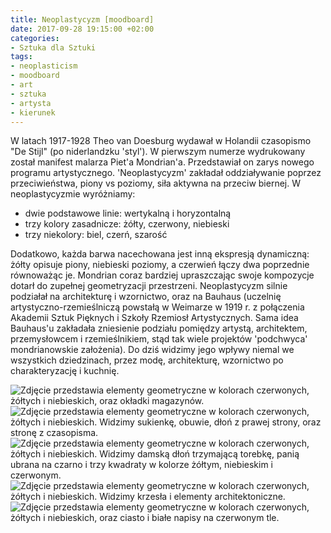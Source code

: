 ```yaml
---
title: Neoplastycyzm [moodboard]
date: 2017-09-28 19:15:00 +02:00
categories:
- Sztuka dla Sztuki
tags:
- neoplasticism
- moodboard
- art
- sztuka
- artysta
- kierunek
---
```


W latach 1917-1928 Theo van Doesburg wydawał w Holandii czasopismo "De Stijl" (po niderlandzku 'styl'). W pierwszym numerze wydrukowany został manifest malarza Piet'a Mondrian'a. Przedstawiał on zarys nowego programu artystycznego. 'Neoplastycyzm' zakładał oddziaływanie poprzez przeciwieństwa, piony vs poziomy, siła aktywna na przeciw biernej. W neoplastycyzmie wyróżniamy:

* dwie podstawowe linie: wertykalną i horyzontalną
* trzy kolory zasadnicze: żółty, czerwony, niebieski
* trzy niekolory: biel, czerń, szarość


Dodatkowo, każda barwa nacechowana jest inną ekspresją dynamiczną: żółty opisuje piony, niebieski poziomy, a czerwień łączy dwa poprzednie równoważąc je. Mondrian coraz bardziej upraszczając swoje kompozycje dotarł do zupełnej geometryzacji przestrzeni.
Neoplastycyzm silnie podziałał na architekturę i wzornictwo, oraz na Bauhaus (uczelnię artystyczno-rzemieślniczą powstałą w Weimarze w 1919 r. z połączenia Akademii Sztuk Pięknych i Szkoły Rzemiosł Artystycznych. Sama idea Bauhaus'u zakładała zniesienie podziału pomiędzy artystą, architektem, przemysłowcem i rzemieślnikiem, stąd tak wiele projektów 'podchwyca' mondrianowskie założenia). Do dziś widzimy jego wpływy niemal we wszystkich dziedzinach, przez modę, architekturę, wzornictwo po charakteryzację i kuchnię. 


![Zdjęcie przedstawia elementy geometryczne w kolorach czerwonych, żółtych i niebieskich, oraz okładki magazynów.](https://assets1.ello.co/uploads/asset/attachment/6288152/ello-optimized-1e1c821b.jpg)
![Zdjęcie przedstawia elementy geometryczne w kolorach czerwonych, żółtych i niebieskich. Widzimy sukienkę, obuwie, dłoń z prawej strony, oraz stronę z czasopisma.](https://assets1.ello.co/uploads/asset/attachment/6288160/ello-optimized-f9b0b767.jpg)
![Zdjęcie przedstawia elementy geometryczne w kolorach czerwonych, żółtych i niebieskich. Widzimy damską dłoń trzymającą torebkę, panią ubrana na czarno i trzy kwadraty w kolorze żółtym, niebieskim i czerwonym.](https://assets2.ello.co/uploads/asset/attachment/6288164/ello-optimized-5b64a55f.jpg)
![Zdjęcie przedstawia elementy geometryczne w kolorach czerwonych, żółtych i niebieskich. Widzimy krzesła i elementy architektoniczne.](https://assets2.ello.co/uploads/asset/attachment/6288167/ello-optimized-c8623486.jpg)
![Zdjęcie przedstawia elementy geometryczne w kolorach czerwonych, żółtych i niebieskich, oraz ciasto i białe napisy na czerwonym tle.](https://assets2.ello.co/uploads/asset/attachment/6288168/ello-optimized-f5c7f35c.jpg)